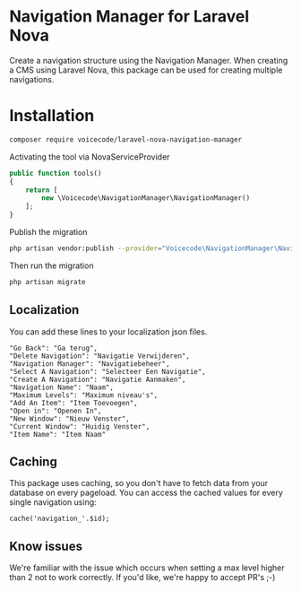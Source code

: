 # Navigation Manager for Laravel Nova

Create a navigation structure using the Navigation Manager. When creating a CMS using Laravel Nova, this package can be used for creating multiple navigations.

# Installation 

```bash
composer require voicecode/laravel-nova-navigation-manager
```

Activating the tool via NovaServiceProvider

```php
public function tools()
{
    return [
        new \Voicecode\NavigationManager\NavigationManager()
    ];
}
```

Publish the migration

``` bash
php artisan vendor:publish --provider="Voicecode\NavigationManager\NavigationManagerServiceProvider"
```

Then run the migration

``` bash
php artisan migrate
```

## Localization

You can add these lines to your localization json files.

```
"Go Back": "Ga terug",
"Delete Navigation": "Navigatie Verwijderen",
"Navigation Manager": "Navigatiebeheer",
"Select A Navigation": "Selecteer Een Navigatie",
"Create A Navigation": "Navigatie Aanmaken",
"Navigation Name": "Naam",
"Maximum Levels": "Maximum niveau's",
"Add An Item": "Item Toevoegen",
"Open in": "Openen In",
"New Window": "Nieuw Venster",
"Current Window": "Huidig Venster",
"Item Name": "Item Naam"
```

## Caching

This package uses caching, so you don't have to fetch data from your database on every pageload. You can access the cached values for every single navigation using:

```
cache('navigation_'.$id);
```


## Know issues

We're familiar with the issue which occurs when setting a max level higher than 2 not to work correctly. 
If you'd like, we're happy to accept PR's ;-)
